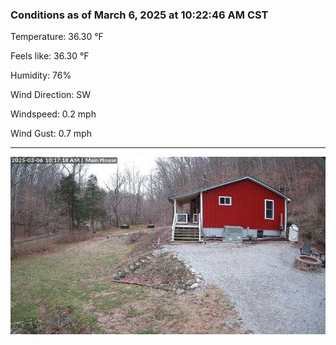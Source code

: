 ### Conditions as of March 6, 2025 at 10:22:46 AM CST 

Temperature: 36.30 &deg;F

Feels like: 36.30 &deg;F

Humidity: 76%

Wind Direction: SW

Windspeed: 0.2 mph

Wind Gust: 0.7 mph

---

<img src="./images/latest.jpeg"/>


